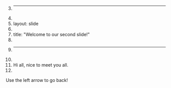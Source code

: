 3.	---
4.	
5.	layout: slide
6.	
7.	title: "Welcome to our second slide!"
8.	
9.	---
10.	
11.	Hi all, nice to meet you all.
12.	
Use the left arrow to go back!

